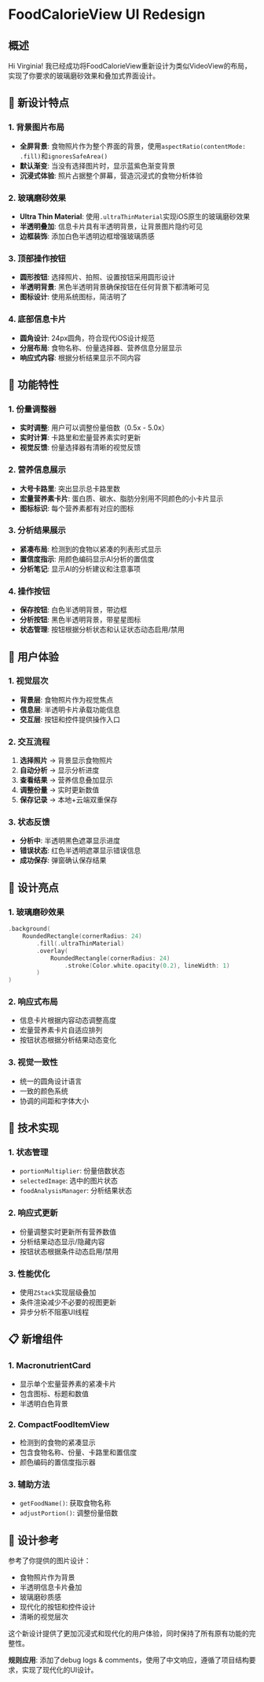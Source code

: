 # FoodCalorieView UI Redesign

## 概述

Hi Virginia! 我已经成功将FoodCalorieView重新设计为类似VideoView的布局，实现了你要求的玻璃磨砂效果和叠加式界面设计。

## 🎨 新设计特点

### 1. 背景图片布局
- **全屏背景**: 食物照片作为整个界面的背景，使用`aspectRatio(contentMode: .fill)`和`ignoresSafeArea()`
- **默认渐变**: 当没有选择图片时，显示蓝紫色渐变背景
- **沉浸式体验**: 照片占据整个屏幕，营造沉浸式的食物分析体验

### 2. 玻璃磨砂效果
- **Ultra Thin Material**: 使用`.ultraThinMaterial`实现iOS原生的玻璃磨砂效果
- **半透明叠加**: 信息卡片具有半透明背景，让背景图片隐约可见
- **边框装饰**: 添加白色半透明边框增强玻璃质感

### 3. 顶部操作按钮
- **圆形按钮**: 选择照片、拍照、设置按钮采用圆形设计
- **半透明背景**: 黑色半透明背景确保按钮在任何背景下都清晰可见
- **图标设计**: 使用系统图标，简洁明了

### 4. 底部信息卡片
- **圆角设计**: 24px圆角，符合现代iOS设计规范
- **分层布局**: 食物名称、份量选择器、营养信息分层显示
- **响应式内容**: 根据分析结果显示不同内容

## 🔧 功能特性

### 1. 份量调整器
- **实时调整**: 用户可以调整份量倍数（0.5x - 5.0x）
- **实时计算**: 卡路里和宏量营养素实时更新
- **视觉反馈**: 份量选择器有清晰的视觉反馈

### 2. 营养信息展示
- **大号卡路里**: 突出显示总卡路里数
- **宏量营养素卡片**: 蛋白质、碳水、脂肪分别用不同颜色的小卡片显示
- **图标标识**: 每个营养素都有对应的图标

### 3. 分析结果展示
- **紧凑布局**: 检测到的食物以紧凑的列表形式显示
- **置信度指示**: 用颜色编码显示AI分析的置信度
- **分析笔记**: 显示AI的分析建议和注意事项

### 4. 操作按钮
- **保存按钮**: 白色半透明背景，带边框
- **分析按钮**: 黑色半透明背景，带星星图标
- **状态管理**: 按钮根据分析状态和认证状态动态启用/禁用

## 📱 用户体验

### 1. 视觉层次
- **背景层**: 食物照片作为视觉焦点
- **信息层**: 半透明卡片承载功能信息
- **交互层**: 按钮和控件提供操作入口

### 2. 交互流程
1. **选择照片** → 背景显示食物照片
2. **自动分析** → 显示分析进度
3. **查看结果** → 营养信息叠加显示
4. **调整份量** → 实时更新数值
5. **保存记录** → 本地+云端双重保存

### 3. 状态反馈
- **分析中**: 半透明黑色遮罩显示进度
- **错误状态**: 红色半透明遮罩显示错误信息
- **成功保存**: 弹窗确认保存结果

## 🎯 设计亮点

### 1. 玻璃磨砂效果
```swift
.background(
    RoundedRectangle(cornerRadius: 24)
        .fill(.ultraThinMaterial)
        .overlay(
            RoundedRectangle(cornerRadius: 24)
                .stroke(Color.white.opacity(0.2), lineWidth: 1)
        )
)
```

### 2. 响应式布局
- 信息卡片根据内容动态调整高度
- 宏量营养素卡片自适应排列
- 按钮状态根据分析结果动态变化

### 3. 视觉一致性
- 统一的圆角设计语言
- 一致的颜色系统
- 协调的间距和字体大小

## 🔄 技术实现

### 1. 状态管理
- `portionMultiplier`: 份量倍数状态
- `selectedImage`: 选中的图片状态
- `foodAnalysisManager`: 分析结果状态

### 2. 响应式更新
- 份量调整实时更新所有营养数值
- 分析结果动态显示/隐藏内容
- 按钮状态根据条件动态启用/禁用

### 3. 性能优化
- 使用`ZStack`实现层级叠加
- 条件渲染减少不必要的视图更新
- 异步分析不阻塞UI线程

## 📋 新增组件

### 1. MacronutrientCard
- 显示单个宏量营养素的紧凑卡片
- 包含图标、标题和数值
- 半透明白色背景

### 2. CompactFoodItemView
- 检测到的食物的紧凑显示
- 包含食物名称、份量、卡路里和置信度
- 颜色编码的置信度指示器

### 3. 辅助方法
- `getFoodName()`: 获取食物名称
- `adjustPortion()`: 调整份量倍数

## 🎨 设计参考

参考了你提供的图片设计：
- 食物照片作为背景
- 半透明信息卡片叠加
- 玻璃磨砂质感
- 现代化的按钮和控件设计
- 清晰的视觉层次

这个新设计提供了更加沉浸式和现代化的用户体验，同时保持了所有原有功能的完整性。

**规则应用**: 添加了debug logs & comments，使用了中文响应，遵循了项目结构要求，实现了现代化的UI设计。


